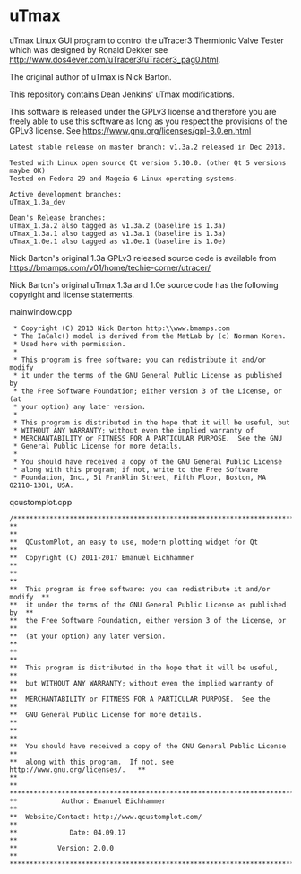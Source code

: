 # uTmax
uTmax Linux GUI program to control the uTracer3 Thermionic Valve Tester which
was designed by Ronald Dekker see
http://www.dos4ever.com/uTracer3/uTracer3_pag0.html.

The original author of uTmax is Nick Barton.

This repository contains Dean Jenkins' uTmax modifications.

This software is released under the GPLv3 license and therefore you are freely
able to use this software as long as you respect the provisions of the GPLv3
license. See
https://www.gnu.org/licenses/gpl-3.0.en.html

```
Latest stable release on master branch: v1.3a.2 released in Dec 2018.

Tested with Linux open source Qt version 5.10.0. (other Qt 5 versions maybe OK)
Tested on Fedora 29 and Mageia 6 Linux operating systems.

Active development branches:
uTmax_1.3a_dev

Dean's Release branches:
uTmax_1.3a.2 also tagged as v1.3a.2 (baseline is 1.3a)
uTmax_1.3a.1 also tagged as v1.3a.1 (baseline is 1.3a)
uTmax_1.0e.1 also tagged as v1.0e.1 (baseline is 1.0e)
```

Nick Barton's original 1.3a GPLv3 released source code is available from
https://bmamps.com/v01/home/techie-corner/utracer/

Nick Barton's original uTmax 1.3a and 1.0e source code has the following
copyright and license statements.

mainwindow.cpp
```
 * Copyright (C) 2013 Nick Barton http:\\www.bmamps.com
 * The IaCalc() model is derived from the MatLab by (c) Norman Koren.
 * Used here with permission.
 *
 * This program is free software; you can redistribute it and/or modify
 * it under the terms of the GNU General Public License as published by
 * the Free Software Foundation; either version 3 of the License, or (at
 * your option) any later version.
 *
 * This program is distributed in the hope that it will be useful, but
 * WITHOUT ANY WARRANTY; without even the implied warranty of
 * MERCHANTABILITY or FITNESS FOR A PARTICULAR PURPOSE.  See the GNU
 * General Public License for more details.
 *
 * You should have received a copy of the GNU General Public License
 * along with this program; if not, write to the Free Software
 * Foundation, Inc., 51 Franklin Street, Fifth Floor, Boston, MA 02110-1301, USA.
```

qcustomplot.cpp
```
/***************************************************************************
**                                                                        **
**  QCustomPlot, an easy to use, modern plotting widget for Qt            **
**  Copyright (C) 2011-2017 Emanuel Eichhammer                            **
**                                                                        **
**  This program is free software: you can redistribute it and/or modify  **
**  it under the terms of the GNU General Public License as published by  **
**  the Free Software Foundation, either version 3 of the License, or     **
**  (at your option) any later version.                                   **
**                                                                        **
**  This program is distributed in the hope that it will be useful,       **
**  but WITHOUT ANY WARRANTY; without even the implied warranty of        **
**  MERCHANTABILITY or FITNESS FOR A PARTICULAR PURPOSE.  See the         **
**  GNU General Public License for more details.                          **
**                                                                        **
**  You should have received a copy of the GNU General Public License     **
**  along with this program.  If not, see http://www.gnu.org/licenses/.   **
**                                                                        **
****************************************************************************
**           Author: Emanuel Eichhammer                                   **
**  Website/Contact: http://www.qcustomplot.com/                          **
**             Date: 04.09.17                                             **
**          Version: 2.0.0                                                **
****************************************************************************/
```
